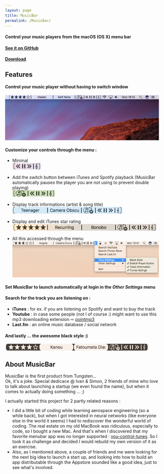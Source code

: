 ```yaml
---
layout: page
title: MusicBar
permalink: /MusicBar/
---
```

#### Control your music players from the macOS (OS X) menu bar

#### [See it on GitHub](https://github.com/Ericvulpi/MusicBar)

#### [Download](https://github.com/Ericvulpi/MusicBar/raw/master/DiscImageMounter/MusicBar.dmg)

## Features

#### Control your music player without having to switch window  
![Screen Shot 2017-05-08 at 19.12.11.jpg](https://github.com/Ericvulpi/MusicBar/raw/master/images/MusicBar/Screenshot_base.jpg)

#### Customize your controls through the menu :
  * Minimal  
![](https://github.com/Ericvulpi/MusicBar/raw/master/images/MusicBar/Screenshot_mini.png)

  * Add the switch button between iTunes and Spotify playback (MusicBar automatically pauses the player you are not using to prevent double playing)  
![](https://github.com/Ericvulpi/MusicBar/raw/master/images/MusicBar/Screenshot_switch.png)

  * Display track informations (artist & song title)  
![](https://github.com/Ericvulpi/MusicBar/raw/master/images/MusicBar/Screenshot_track_info.png)

  * Display and edit iTunes star rating  
![](https://github.com/Ericvulpi/MusicBar/raw/master/images/MusicBar/Screenshot_star.png)

  * All this accessed through the menu
![](https://github.com/Ericvulpi/MusicBar/raw/master/images/MusicBar/Screenshot_menu.png)

#### Set MusicBar to launch automatically at login in the *Other Settings* menu

#### Search for the track you are listening on :
  * **iTunes** : for ex. if you are listening on Spotify and want to buy the track
  * **Youtube** : in case some people (not I of course :) might want to use this mp3 downloading extension ⇨ [pointmp3](http://blog.pointmp3.com/en/blog/extensions-navigateurs)
  * **Last.fm** : an online music database / social network

#### And lastly ... the awesome black style :)
![](https://github.com/Ericvulpi/MusicBar/raw/master/images/MusicBar/Screenshot_black.png)

## About MusicBar

MusicBar is the first product from Tungsten...  
Ok, it's a joke. Special dedicace @ Ivan & Simon, 2 friends of mine who love to talk about launching a startup (we even found the name), but when it comes to actually doing something ... ;)

I actually started this project for 2 partly related reasons :
* I did a little bit of coding while learning aerospace engineering (so a while back), but when I got interested in neural networks (like everyone else in the world it seems) I had to rediscover the wonderful world of coding. The real estate on my old MacBook was ridiculous, especially to code, so I bought a new Mac. And that's when I discovered that my favorite menubar app was no longer supported : [you-control-tunes](https://www.macupdate.com/app/mac/15802/you-control-tunes). So I took it as challenge and decided I would rebuild my own version of it as an exercise.
* Also, as I mentioned above, a couple of friends and me were looking for the next big idea to launch a start up, and looking into how to build an app distributable through the Appstore sounded like a good idea, just to see what's involved.
